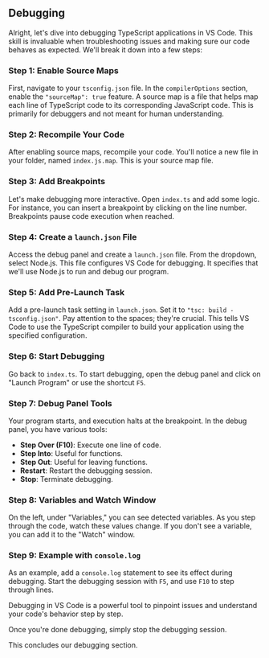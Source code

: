 ## Debugging

Alright, let's dive into debugging TypeScript applications in VS Code. This skill is invaluable when troubleshooting issues and making sure our code behaves as expected. We'll break it down into a few steps:

### Step 1: Enable Source Maps

First, navigate to your `tsconfig.json` file. In the `compilerOptions` section, enable the `"sourceMap": true` feature. A source map is a file that helps map each line of TypeScript code to its corresponding JavaScript code. This is primarily for debuggers and not meant for human understanding.

### Step 2: Recompile Your Code

After enabling source maps, recompile your code. You'll notice a new file in your folder, named `index.js.map`. This is your source map file.

### Step 3: Add Breakpoints

Let's make debugging more interactive. Open `index.ts` and add some logic. For instance, you can insert a breakpoint by clicking on the line number. Breakpoints pause code execution when reached.

### Step 4: Create a `launch.json` File

Access the debug panel and create a `launch.json` file. From the dropdown, select Node.js. This file configures VS Code for debugging. It specifies that we'll use Node.js to run and debug our program.

### Step 5: Add Pre-Launch Task

Add a pre-launch task setting in `launch.json`. Set it to `"tsc: build - tsconfig.json"`. Pay attention to the spaces; they're crucial. This tells VS Code to use the TypeScript compiler to build your application using the specified configuration.

### Step 6: Start Debugging

Go back to `index.ts`. To start debugging, open the debug panel and click on "Launch Program" or use the shortcut `F5`.

### Step 7: Debug Panel Tools

Your program starts, and execution halts at the breakpoint. In the debug panel, you have various tools:

- **Step Over (F10)**: Execute one line of code.
- **Step Into**: Useful for functions.
- **Step Out**: Useful for leaving functions.
- **Restart**: Restart the debugging session.
- **Stop**: Terminate debugging.

### Step 8: Variables and Watch Window

On the left, under "Variables," you can see detected variables. As you step through the code, watch these values change. If you don't see a variable, you can add it to the "Watch" window.

### Step 9: Example with `console.log`

As an example, add a `console.log` statement to see its effect during debugging. Start the debugging session with `F5`, and use `F10` to step through lines.

Debugging in VS Code is a powerful tool to pinpoint issues and understand your code's behavior step by step.

Once you're done debugging, simply stop the debugging session.

This concludes our debugging section.
